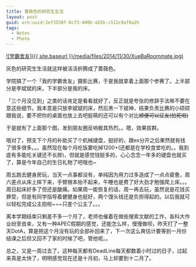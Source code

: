 ```yaml
---
title: 蔷薇色的研究生生活
layout: post
guid: urn:uuid:2ef3550f-8cf3-400b-a55b-c512c9af8a2h
tags:
  - Notes
  - Photo
---
```


<!--
[![bridge to wonderland]({{ site.baseurl }}/media/files/2014/09/05/bridge-to-wonderland.jpg)](http://500px.com/photo/82158657)

[Lucian](http://lucianmarin.com/ "Lucian")
-->

[![学霸舍友]({{ site.baseurl }}/media/files/2014/11/30/XueBaRoommate.jpg)](https://500px.com/photo/91262975/%E5%AD%A6%E9%9C%B8%E8%88%8D%E5%8F%8B-by-keai-sing)

灰色的研究生生活就这样被活活折腾成了蔷薇色。

学院搞了一个「我的学霸舍友」摄影比赛，于是我就拿着上面那个参赛了。上半部分是李斌斌的床，下半部分是我的床。

「三个月没见到」之类的话肯定是看看就好了，反正就是夸张的修辞手法嘛不要在意这些细节。我本意是只放李斌斌的床，然后黑一下斌神，结果负责比赛的小硕硕跟我说，要不把你的桌面也放上去吧挺萌的还可以有个对比~~顺便可以征友(拍死啦)~~

于是就有了上面那个图，发到朋友圈反响极其热烈。。嗯，效果拔群。

哦对了，预支下个月的补助买了个机械键盘，挺好的，跟ex分开之后果然就有钱了很多很多。。。虽然现在每个月吃饭要吃掉1200+(还都是在学校食堂吃的。。我到底有多能吃关键还不长胖)，但就是感觉钱挺多的，心心念念一年多的键盘也就买了，算是今年自己的生日礼物了吧哦也~

周五跑去健身房玩，当天一点事都没有，单纯因为用力过多造成了一点点疲惫，周六差点从床上摔下来，手臂根本抬不起来，午睡也是费了好大劲才勉强爬上床。。。周日起床好多了但还是酸痛。如果周一能恢复的话，周一再去玩，虽然说是花钱买罪受，但是有同学指导着健健身也挺好，两个馒头钱还是负担得起的。以后我就可以轻松完成公主抱啦~~~只差个公主了。。。

离本学期结束只剩差不多一个月了，老师也催着在做些搜索文献的工作，各科大作业纷至沓来，又有一种APEC假期的感觉，还能怎么样，慢慢做呗，昨天打了一整天DotA，算是把这个月没有玩的全部补回来了，下一次这么爽估计要等到一月份结课之后但又回不了家的时候了吧，管他呢。。

总之，又是一周过去了，这种每天都有DeadLine每天都数着小时过的日子，过起来真是太快了，明明感觉现在还是十月初，马上却要到十二月了。